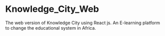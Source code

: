 # Knowledge_City_Web
The web version of Knowledge City using React js. An E-learning platform to change the educational system in Africa.
